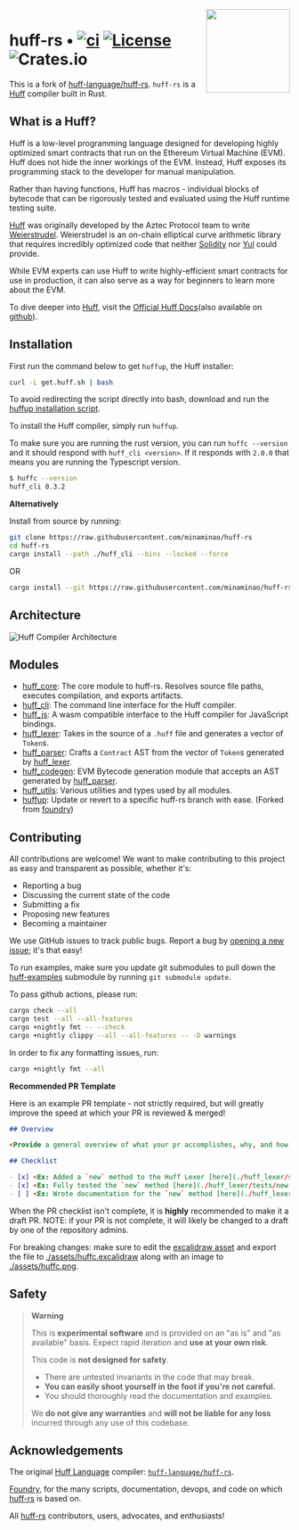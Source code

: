 <img align="right" width="150" height="150" top="100" src="./assets/huff.png">

# huff-rs • [![ci](https://github.com/minaminao/huff-rs/actions/workflows/ci.yaml/badge.svg)](https://github.com/minaminao/huff-rs/actions/workflows/ci.yaml) [![License](https://img.shields.io/badge/License-Apache_2.0-blue.svg)](https://opensource.org/licenses/Apache-2.0) ![Crates.io](https://img.shields.io/crates/v/huff-rs)

This is a fork of [huff-language/huff-rs](https://github.com/huff-language/huff-rs).
`huff-rs` is a [Huff](https://github.com/huff-language) compiler built in Rust.

## What is a Huff?

Huff is a low-level programming language designed for developing highly optimized smart contracts that run on the Ethereum Virtual Machine (EVM). Huff does not hide the inner workings of the EVM. Instead, Huff exposes its programming stack to the developer for manual manipulation.

Rather than having functions, Huff has macros - individual blocks of bytecode that can be rigorously tested and evaluated using the Huff runtime testing suite.

[Huff](https://github.com/AztecProtocol/huff) was originally developed by the Aztec Protocol team to write [Weierstrudel](https://github.com/aztecprotocol/weierstrudel). Weierstrudel is an on-chain elliptical curve arithmetic library that requires incredibly optimized code that neither [Solidity](https://docs.soliditylang.org/en/v0.8.14/) nor [Yul](https://docs.soliditylang.org/en/v0.8.9/yul.html) could provide.

While EVM experts can use Huff to write highly-efficient smart contracts for use in production, it can also serve as a way for beginners to learn more about the EVM.

To dive deeper into [Huff](https://github.com/huff-language), visit the [Official Huff Docs](https://huff.sh)(also available on [github](https://github.com/huff-language/huff-docs)).

## Installation

First run the command below to get `huffup`, the Huff installer:

```bash
curl -L get.huff.sh | bash
```

To avoid redirecting the script directly into bash, download and run the [huffup installation script](https://raw.githubusercontent.com/minaminao/huff-rs/main/huffup/install).

To install the Huff compiler, simply run `huffup`.

To make sure you are running the rust version, you can run `huffc --version` and it should respond with `huff_cli <version>`. If it responds with `2.0.0` that means you are running the Typescript version.

```bash
$ huffc --version
huff_cli 0.3.2
```

**Alternatively**

Install from source by running:

```bash
git clone https://raw.githubusercontent.com/minaminao/huff-rs
cd huff-rs
cargo install --path ./huff_cli --bins --locked --force
```

OR

```bash
cargo install --git https://raw.githubusercontent.com/minaminao/huff-rs --locked huff_cli
```

## Architecture

![Huff Compiler Architecture](./assets/huffc.png)

## Modules

- [huff_core](./huff_core): The core module to huff-rs. Resolves source file paths, executes compilation, and exports artifacts.
- [huff_cli](./huff_cli): The command line interface for the Huff compiler.
- [huff_js](./huff_js): A wasm compatible interface to the Huff compiler for JavaScript bindings.
- [huff_lexer](./huff_lexer): Takes in the source of a `.huff` file and generates a vector of `Token`s.
- [huff_parser](./huff_parser): Crafts a `Contract` AST from the vector of `Token`s generated by [huff_lexer](./huff_lexer).
- [huff_codegen](./huff_codegen): EVM Bytecode generation module that accepts an AST generated by [huff_parser](./huff_parser).
- [huff_utils](./huff_utils): Various utilities and types used by all modules.
- [huffup](./huffup): Update or revert to a specific huff-rs branch with ease. (Forked from [foundry](https://github.com/foundry-rs/foundry))

## Contributing

All contributions are welcome! We want to make contributing to this project as easy and transparent as possible, whether it's:

- Reporting a bug
- Discussing the current state of the code
- Submitting a fix
- Proposing new features
- Becoming a maintainer

We use GitHub issues to track public bugs. Report a bug by [opening a new issue](https://github.com/minaminao/huff-rs/issues/new); it's that easy!

To run examples, make sure you update git submodules to pull down the [huff-examples](./huff-examples/) submodule by running `git submodule update`.

To pass github actions, please run:

```bash
cargo check --all
cargo test --all --all-features
cargo +nightly fmt -- --check
cargo +nightly clippy --all --all-features -- -D warnings
```

In order to fix any formatting issues, run:

```bash
cargo +nightly fmt --all
```

**Recommended PR Template**

Here is an example PR template - not strictly required, but will greatly improve the speed at which your PR is reviewed & merged!

```md
## Overview

<Provide a general overview of what your pr accomplishes, why, and how (including links)>

## Checklist

- [x] <Ex: Added a `new` method to the Huff Lexer [here](./huff_lexer/src/lib.rs#50)>
- [x] <Ex: Fully tested the `new` method [here](./huff_lexer/tests/new.rs)>
- [ ] <Ex: Wrote documentation for the `new` method [here](./huff_lexer/README.md#20)>
```

When the PR checklist isn't complete, it is **highly** recommended to make it a draft PR. NOTE: if your PR is not complete, it will likely be changed to a draft by one of the repository admins.

For breaking changes: make sure to edit the [excalidraw asset](https://excalidraw.com/#json=9YvTZp-rY9NOQnX9TC8Dz,sVM8vpgvQqGiXNXrBNshTg) and export the file to [./assets/huffc.excalidraw](./assets/huffc.excalidraw) along with an image to [./assets/huffc.png](./assets/huffc.png).

## Safety

> **Warning**
>
> This is **experimental software** and is provided on an "as is" and "as available" basis.
> Expect rapid iteration and **use at your own risk**.
>
> This code is **not designed for safety**.
>
> - There are untested invariants in the code that may break.
> - **You can easily shoot yourself in the foot if you're not careful.**
> - You should thoroughly read the documentation and examples.
>
> We **do not give any warranties** and **will not be liable for any loss** incurred through any use of this codebase.

## Acknowledgements

The original [Huff Language](https://github.com/huff-language) compiler: [`huff-language/huff-rs`](https://github.com/huff-language/huff-rs).

[Foundry](https://github.com/foundry-rs/foundry), for the many scripts, documentation, devops, and code on which [huff-rs](https://github.com/huff-language/huff-rs) is based on.

All [huff-rs](https://github.com/huff-language/huff-rs) contributors, users, advocates, and enthusiasts!
